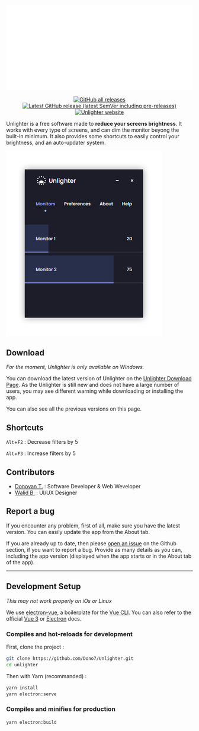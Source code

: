 <p align="center">
	<a href="https://unlighter.app">
		<img src="doc/img/unlighter-readme-preview.png" alt="Unlighter social preview" />
	</a>
</p>

<p align="center">
  <a href="https://unlighter.app/download">
    <img src="https://img.shields.io/endpoint?url=https%3A%2F%2Fus-central1-unlighter-api.cloudfunctions.net%2Fapi%2Fshields%2Fdownload_count" alt="GitHub all releases" />
  </a>
  <a href="https://unlighter.app/download">
    <img src="https://img.shields.io/github/v/release/Dono7/Unlighter?include_prereleases&label=lastest%20release&color=%23656ecf" alt="Latest GitHub release (latest SemVer including pre-releases)" />
  </a>
  <a href="https://unlighter.app">
    <img src="https://img.shields.io/badge/website-unlighter.app-656ecf" alt="Unlighter website" />
  </a>
</p>

Unlighter is a free software made to **reduce your screens brightness**. It works with every type of screens, and can dim the monitor beyong the built-in minimum. It also provides some shortcuts to easily control your brightness, and an auto-updater system.

![Unlighter App Screenshot](doc/img/unlighter-screenshot.png)

## Download

_For the moment, Unlighter is only available on Windows._

You can download the latest version of Unlighter on the [Unlighter Download Page](https://unlighter.app/download). As the Unlighter is still new and does not have a large number of users, you may see different warning while downloading or installing the app.

You can also see all the previous versions on this page.

## Shortcuts

`Alt`+`F2` : Decrease filters by 5

`Alt`+`F3` : Increase filters by 5

## Contributors

- [Donovan T.](https://github.com/Dono7/) : Software Developer & Web Weveloper
- [Walid B.](https://www.behance.net/bourhanewac933) : UI/UX Designer

## Report a bug

If you encounter any problem, first of all, make sure you have the latest version. You can easily update the app from the About tab.

If you are already up to date, then please [open an issue](https://github.com/Dono7/Unlighter/issues) on the Github section, if you want to report a bug. Provide as many details as you can, including the app version (displayed when the app starts or in the About tab of the app).

---

## Development Setup

_This may not work properly on iOs or Linux_

We use [electron-vue](https://nklayman.github.io/vue-cli-plugin-electron-builder/), a boilerplate for the [Vue CLI](https://cli.vuejs.org/). You can also refer to the official [Vue 3](https://v3.vuejs.org/) or [Electron](https://www.electronjs.org/docs/latest) docs.

### Compiles and hot-reloads for development

First, clone the project :

```bash
git clone https://github.com/Dono7/Unlighter.git
cd unlighter
```

Then with Yarn (recommanded) :

```bash
yarn install
yarn electron:serve
```

### Compiles and minifies for production

```bash
yarn electron:build
```
